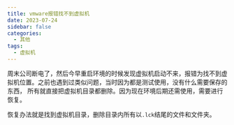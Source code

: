```yaml
---
title: vmware报错找不到虚拟机
date: 2023-07-24
sidebar: false
categories:
  - 其他
tags:
  - 虚拟机
---
```



周末公司断电了，然后今早重启环境的时候发现虚拟机启动不来，报错为找不到虚拟机位置。之前也遇到过类似问题，当时因为都是测试使用，没有什么需要保存的东西，
所有就直接把虚拟机目录都删除。因为现在环境后期还需使用，需要进行恢复。

恢复办法就是找到虚拟机目录，删除目录内所有以`.lck`结尾的文件和文件夹。